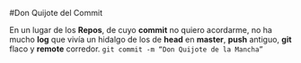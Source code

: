 #Don Quijote del Commit

En un lugar de los **Repos**,
de cuyo **commit** no quiero acordarme,
no ha mucho **log** que vivía
un hidalgo de los de **head** en **master**, 
**push** antiguo,
**git** flaco y **remote** corredor.
`git commit -m “Don Quijote de la Mancha”`

